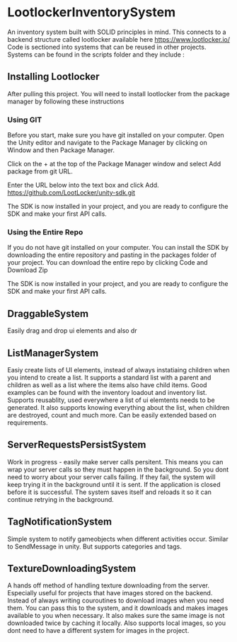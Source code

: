 # LootlockerInventorySystem

An inventory system built with SOLID principles in mind. This connects to a backend structure called lootlocker available here https://www.lootlocker.io/ 
Code is sectioned into systems that can be reused in other projects.
Systems can be found in the scripts folder and they include :

## Installing Lootlocker
After pulling this project. You will need to install lootlocker from the package manager by following these instructions 

### Using GIT
Before you start, make sure you have git installed on your computer. Open the Unity editor and navigate to the Package Manager by clicking on Window and then Package Manager.

Click on the + at the top of the Package Manager window and select Add package from git URL.

Enter the URL below into the text box and click Add. https://github.com/LootLocker/unity-sdk.git

The SDK is now installed in your project, and you are ready to configure the SDK and make your first API calls.

### Using the Entire Repo
If you do not have git installed on your computer. You can install the SDK by downloading the entire repository and pasting in the packages folder of your project. You can download the entire repo by clicking Code and Download Zip

The SDK is now installed in your project, and you are ready to configure the SDK and make your first API calls.

## DraggableSystem 
Easily drag and drop ui elements and also dr

## ListManagerSystem 
Easiy create lists of UI elements, instead of always instatiaing children when you intend to create a list. It supports a standard list with a parent and children as well as a list where the items also have child items. Good examples can be found with the inventory loadout and inventory list. Supports reusablity, used everywhere a list of ui elemtents needs to be generated. It also supports knowing everything about the list, when children are destroyed, count and much more. Can be easily extended based on requirements. 


## ServerRequestsPersistSystem
Work in progress - easily make server calls persitent. This means you can wrap your server calls so they must happen in the background. So you dont need to worry about your server calls failing. If they fail, the system will keep trying it in the background until it is sent. If the application is closed before it is successful. The system saves itself and reloads it so it can continue retrying in the background.


## TagNotificationSystem
Simple system to notify gameobjects when different activities occur. Similar to SendMessage in unity. But supports categories and tags.

## TextureDownloadingSystem
A hands off method of handling texture downloading from the server. Especially useful for projects that have images stored on the backend. Instead of always writing couroutines to download images when you need them. You can pass this to the system, and it downloads and makes images available to you when necessary. It also makes sure the same image is not downloaded twice by caching it locally. Also supports local images, so you dont need to have a different system for images in the project.
